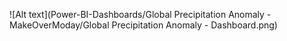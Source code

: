 ![Alt text](Power-BI-Dashboards/Global Precipitation Anomaly - MakeOverModay/Global Precipitation Anomaly - Dashboard.png)
